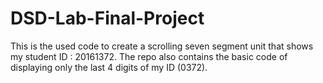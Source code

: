 # DSD-Lab-Final-Project
This is the used code to create a scrolling seven segment unit that shows my student ID : 20161372. The repo also contains the basic code of displaying only the last 4 digits of my ID (0372).
